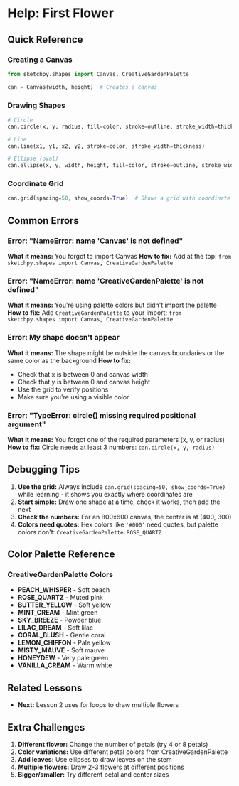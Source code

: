 # Help: First Flower

## Quick Reference

### Creating a Canvas
```python
from sketchpy.shapes import Canvas, CreativeGardenPalette

can = Canvas(width, height)  # Creates a canvas
```

### Drawing Shapes
```python
# Circle
can.circle(x, y, radius, fill=color, stroke=outline, stroke_width=thickness)

# Line
can.line(x1, y1, x2, y2, stroke=color, stroke_width=thickness)

# Ellipse (oval)
can.ellipse(x, y, width, height, fill=color, stroke=outline, stroke_width=thickness)
```

### Coordinate Grid
```python
can.grid(spacing=50, show_coords=True)  # Shows a grid with coordinate labels
```

## Common Errors

### Error: "NameError: name 'Canvas' is not defined"
**What it means:** You forgot to import Canvas
**How to fix:** Add at the top: `from sketchpy.shapes import Canvas, CreativeGardenPalette`

### Error: "NameError: name 'CreativeGardenPalette' is not defined"
**What it means:** You're using palette colors but didn't import the palette
**How to fix:** Add `CreativeGardenPalette` to your import: `from sketchpy.shapes import Canvas, CreativeGardenPalette`

### Error: My shape doesn't appear
**What it means:** The shape might be outside the canvas boundaries or the same color as the background
**How to fix:**
- Check that x is between 0 and canvas width
- Check that y is between 0 and canvas height
- Use the grid to verify positions
- Make sure you're using a visible color

### Error: "TypeError: circle() missing required positional argument"
**What it means:** You forgot one of the required parameters (x, y, or radius)
**How to fix:** Circle needs at least 3 numbers: `can.circle(x, y, radius)`

## Debugging Tips

1. **Use the grid:** Always include `can.grid(spacing=50, show_coords=True)` while learning - it shows you exactly where coordinates are
2. **Start simple:** Draw one shape at a time, check it works, then add the next
3. **Check the numbers:** For an 800x600 canvas, the center is at (400, 300)
4. **Colors need quotes:** Hex colors like `'#000'` need quotes, but palette colors don't: `CreativeGardenPalette.ROSE_QUARTZ`

## Color Palette Reference

### CreativeGardenPalette Colors
- **PEACH_WHISPER** - Soft peach
- **ROSE_QUARTZ** - Muted pink
- **BUTTER_YELLOW** - Soft yellow
- **MINT_CREAM** - Mint green
- **SKY_BREEZE** - Powder blue
- **LILAC_DREAM** - Soft lilac
- **CORAL_BLUSH** - Gentle coral
- **LEMON_CHIFFON** - Pale yellow
- **MISTY_MAUVE** - Soft mauve
- **HONEYDEW** - Very pale green
- **VANILLA_CREAM** - Warm white

## Related Lessons
- **Next:** Lesson 2 uses for loops to draw multiple flowers

## Extra Challenges

1. **Different flower:** Change the number of petals (try 4 or 8 petals)
2. **Color variations:** Use different petal colors from CreativeGardenPalette
3. **Add leaves:** Use ellipses to draw leaves on the stem
4. **Multiple flowers:** Draw 2-3 flowers at different positions
5. **Bigger/smaller:** Try different petal and center sizes
